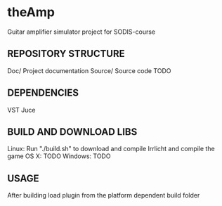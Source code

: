 # theAmp
Guitar amplifier simulator project for SODIS-course

REPOSITORY STRUCTURE
--------------------

Doc/          Project documentation
Source/       Source code
TODO


DEPENDENCIES
------------
VST
Juce

BUILD AND DOWNLOAD LIBS
---------------------
Linux: Run "./build.sh" to download and compile Irrlicht and compile the game
OS X: TODO
Windows: TODO

USAGE
-----
After building load plugin from the platform dependent build folder
